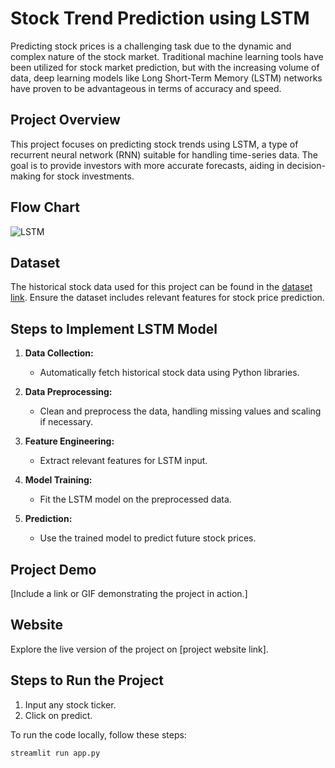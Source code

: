 # Stock Trend Prediction using LSTM

Predicting stock prices is a challenging task due to the dynamic and complex nature of the stock market. Traditional machine learning tools have been utilized for stock market prediction, but with the increasing volume of data, deep learning models like Long Short-Term Memory (LSTM) networks have proven to be advantageous in terms of accuracy and speed.

## Project Overview

This project focuses on predicting stock trends using LSTM, a type of recurrent neural network (RNN) suitable for handling time-series data. The goal is to provide investors with more accurate forecasts, aiding in decision-making for stock investments.

## Flow Chart

![LSTM](https://github.com/m-rishab/Stock-Trend-Prediction-LSTM-/assets/113618652/876dfa80-d26e-4eb8-bab6-ccf3104f2e7d)

## Dataset

The historical stock data used for this project can be found in the [dataset link](insert_dataset_link_here). Ensure the dataset includes relevant features for stock price prediction.

## Steps to Implement LSTM Model

1. **Data Collection:**
   - Automatically fetch historical stock data using Python libraries.

2. **Data Preprocessing:**
   - Clean and preprocess the data, handling missing values and scaling if necessary.

3. **Feature Engineering:**
   - Extract relevant features for LSTM input.

4. **Model Training:**
   - Fit the LSTM model on the preprocessed data.

5. **Prediction:**
   - Use the trained model to predict future stock prices.

## Project Demo

[Include a link or GIF demonstrating the project in action.]

## Website

Explore the live version of the project on [project website link].

## Steps to Run the Project

1. Input any stock ticker.
2. Click on predict.

To run the code locally, follow these steps:

```bash
streamlit run app.py

